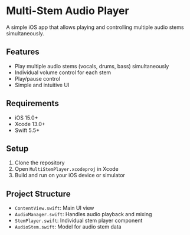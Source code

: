# Multi-Stem Audio Player

A simple iOS app that allows playing and controlling multiple audio stems simultaneously.

## Features
- Play multiple audio stems (vocals, drums, bass) simultaneously
- Individual volume control for each stem
- Play/pause control
- Simple and intuitive UI

## Requirements
- iOS 15.0+
- Xcode 13.0+
- Swift 5.5+

## Setup
1. Clone the repository
2. Open `MultiStemPlayer.xcodeproj` in Xcode
3. Build and run on your iOS device or simulator

## Project Structure
- `ContentView.swift`: Main UI view
- `AudioManager.swift`: Handles audio playback and mixing
- `StemPlayer.swift`: Individual stem player component
- `AudioStem.swift`: Model for audio stem data 